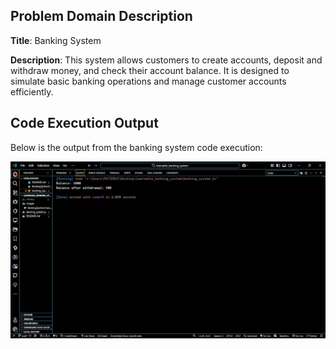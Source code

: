 ## Problem Domain Description

**Title**: Banking System

**Description**: This system allows customers to create accounts, deposit and withdraw money, and check their account balance. It is designed to simulate basic banking operations and manage customer accounts efficiently.

## Code Execution Output
Below is the output from the banking system code execution:

![Output Screenshot](images/system_output.png)

